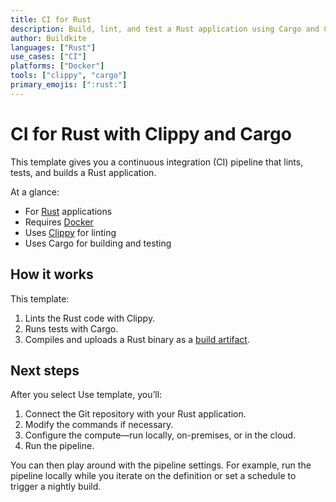 ```yaml
---
title: CI for Rust
description: Build, lint, and test a Rust application using Cargo and Clippy.
author: Buildkite
languages: ["Rust"]
use_cases: ["CI"]
platforms: ["Docker"]
tools: ["clippy", "cargo"]
primary_emojis: [":rust:"]
---
```


# CI for Rust with Clippy and Cargo

This template gives you a continuous integration (CI) pipeline that lints, tests, and builds a Rust application.

At a glance:

- For [Rust](https://www.rust-lang.org/) applications
- Requires [Docker](https://docs.docker.com/get-docker/)
- Uses [Clippy](https://github.com/rust-lang/rust-clippy) for linting
- Uses Cargo for building and testing

## How it works

This template:

1. Lints the Rust code with Clippy.
2. Runs tests with Cargo.
3. Compiles and uploads a Rust binary as a [build artifact](https://buildkite.com/docs/pipelines/artifacts).

## Next steps

After you select Use template, you’ll:

1. Connect the Git repository with your Rust application.
2. Modify the commands if necessary.
3. Configure the compute—run locally, on-premises, or in the cloud.
4. Run the pipeline.

You can then play around with the pipeline settings. For example, run the pipeline locally while you iterate on the definition or set a schedule to trigger a nightly build.
